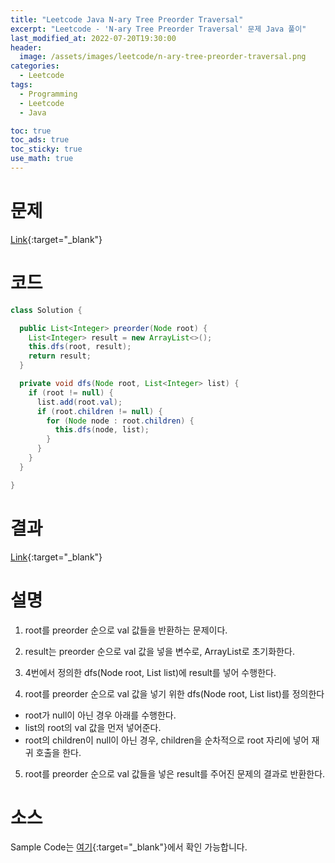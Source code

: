 ```yaml
---
title: "Leetcode Java N-ary Tree Preorder Traversal"
excerpt: "Leetcode - 'N-ary Tree Preorder Traversal' 문제 Java 풀이"
last_modified_at: 2022-07-20T19:30:00
header:
  image: /assets/images/leetcode/n-ary-tree-preorder-traversal.png
categories:
  - Leetcode
tags:
  - Programming
  - Leetcode
  - Java

toc: true
toc_ads: true
toc_sticky: true
use_math: true
---
```

# 문제
[Link](https://leetcode.com/problems/n-ary-tree-preorder-traversal/){:target="_blank"}

# 코드
```java
class Solution {

  public List<Integer> preorder(Node root) {
    List<Integer> result = new ArrayList<>();
    this.dfs(root, result);
    return result;
  }

  private void dfs(Node root, List<Integer> list) {
    if (root != null) {
      list.add(root.val);
      if (root.children != null) {
        for (Node node : root.children) {
          this.dfs(node, list);
        }
      }
    }
  }

}
```

# 결과
[Link](https://leetcode.com/submissions/detail/751922701/){:target="_blank"}

# 설명
1. root를 preorder 순으로 val 값들을 반환하는 문제이다.

2. result는 preorder 순으로 val 값을 넣을 변수로, ArrayList로 초기화한다.

3. 4번에서 정의한 dfs(Node root, List<Integer> list)에 result를 넣어 수행한다.

4. root를 preorder 순으로 val 값을 넣기 위한 dfs(Node root, List<Integer> list)를 정의한다
- root가 null이 아닌 경우 아래를 수행한다.
- list의 root의 val 값을 먼저 넣어준다.
- root의 children이 null이 아닌 경우, children을 순차적으로 root 자리에 넣어 재귀 호출을 한다.

5. root를 preorder 순으로 val 값들을 넣은 result를 주어진 문제의 결과로 반환한다.

# 소스
Sample Code는 [여기](https://github.com/GracefulSoul/leetcode/blob/master/src/main/java/gracefulsoul/problems/NAryTreePreorderTraversal.java){:target="_blank"}에서 확인 가능합니다.